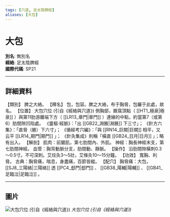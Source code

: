 ```yaml
---
tags: [穴道, 足太陰脾經]
aliases: [大包]
---
```


# 大包

**別名**: 無別名  
**經絡**: 足太陰脾經  
**國際代碼**: SP21  

---

## 詳細資料
【類別】
脾之大絡。
【釋名】
包，包容。脾之大絡，布于胸脅，包羅于此處，故名。
【位置】
大包穴位 (引自《經絡與穴道》)
側胸部，腋窩頂點（ [[HT1_極泉|極泉]] ）與第11肋游離端下方（ [[LR13_章門|章門]] ）連線的中點，約當第7（或第6）肋間隙凹陷處。
《靈樞‧經脈》：「出 [[GB22_淵腋|淵腋]] 下三寸」；
《針方六集》：「直脅（腋）下六寸」；
《循經考穴編》：「與 [[RN14_巨闕|巨闕]] 相平，又云平 [[LR14_期門|期門]] 」；
《針灸集成》則稱「橫直 [[GB24_日月|日月]] 」；略有出入。
【解剖】
肌肉：前鋸肌，第七肋間內、外肌。
神經：胸長神經末支，第七肋間神經。
血管：胸背動脈分支，肋間動、靜脈。
【操作】
沿肋間隙橫刺0.3～0.5寸。不可深刺。艾炷灸3～5壯，艾條灸10～15分鐘。
【功效】
寬胸、利脅。
古典：胸脅痛，喘息，身盡痛，百節皆縱。
【配穴】
胸脅痛：大包， [[SJ8_三陽絡|三陽絡]] 透 [[PC4_郄門|郄門]] 、 [[GB38_陽輔|陽輔]] 、 [[GB41_足臨泣|足臨泣]] 。

---

## 圖片
![大包穴位 (引自《經絡與穴道》)](https://yibian.hopto.org/pic/acu/norm/04/dabao(j&a).jpg)
_大包穴位 (引自《經絡與穴道》)_

